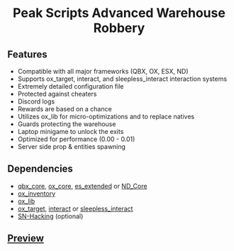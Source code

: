 <h1 align="center">Peak Scripts Advanced Warehouse Robbery</h1>

## Features
- Compatible with all major frameworks (QBX, OX, ESX, ND)
- Supports ox_target, interact, and sleepless_interact interaction systems
- Extremely detailed configuration file
- Protected against cheaters
- Discord logs
- Rewards are based on a chance
- Utilizes ox_lib for micro-optimizations and to replace natives
- Guards protecting the warehouse
- Laptop minigame to unlock the exits
- Optimized for performance (0.00 - 0.01)
- Server side prop & entities spawning

## Dependencies
- [qbx_core](https://github.com/Qbox-project/qbx_core/releases), [ox_core](https://github.com/overextended/ox_core), [es_extended](https://github.com/esx-framework/esx_core/tree/main/%5Bcore%5D/es_extended) or [ND_Core](https://github.com/ND-Framework/ND_Core)
- [ox_inventory](https://github.com/overextended/ox_inventory/releases) 
- [ox_lib](https://github.com/overextended/ox_lib/releases)
- [ox_target](https://github.com/overextended/ox_target/releases), [interact](https://github.com/darktrovx/interact) or [sleepless_interact](https://github.com/Sleepless-Development/sleepless_interact/releases)
- [SN-Hacking](https://github.com/skeletonnetworks/SN-Hacking) (optional)

## [Preview](https://youtu.be/aYylFenbxaU)
